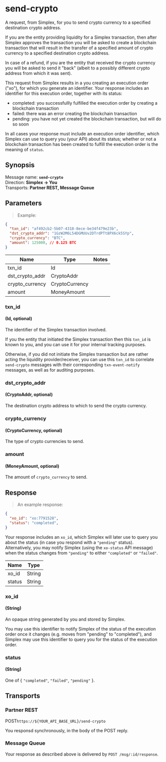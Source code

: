 # send-crypto #

A request, from Simplex, for you to send crypto currency to a specified destination crypto address.

If you are the entity providing liquidity for a Simplex transaction, then after Simplex approves the transaction you will be asked to create a blockchain transaction that will result in the transfer of a specified amount of crypto currency to a specified destination crypto address.

In case of a refund, if you are the entity that received the crypto currency you will be asked to send it "back" (albeit to a possibly different crypto address from which it was sent).

This request from Simplex results in a you creating an execution order ("xo"), for which you generate an identifier. Your response includes an identifier for this execution order, together with its status:
 * completed: you successfullly fulfilled the execution order by creating a blockchain transaction
 * failed: there was an error creating the blockchain transaction
 * pending: you have not yet created the blockchain transaction, but will do so soon

In all cases your response must include an execution order identifier, which Simplex can use to query you (your API) about its status; whether or not a blockchain transaction has been created to fulfill the execution order is the meaning of `status`.

## Synopsis ##

Message name: **`send-crypto`**  
Direction: **Simplex &rarr; You**  
Transports: **Partner REST, Message Queue**

## Parameters ##

> Example:

```json
{
  "txn_id": "af492cb2-5b07-4318-8ece-be34f479e23b",
  "dst_crypto_addr": "1GzW2M6L54DGMUUv2DTrdPTt8PX6ck5SYp",
  "crypto_currency": "BTC",
  "amount": 125000, // 0.125 BTC
}
```

Name            | Type           | Notes
--------------- | -------------- | -----
txn_id          | Id             |
dst_crypto_addr | CryptoAddr     |
crypto_currency | CryptoCurrency |
amount          | MoneyAmount    |

### txn_id ###
#### (Id, optional)

The identifier of the Simplex transaction involved.

If you the entity that initiated the Simplex transaction then this `txn_id` is known to you, and you can use it for your internal tracking purposes.

Otherwise, if you did not initiate the Simplex transaction but are rather acting the liquidity provider/receiver, you can use this `txn_id` to correlate `send-crypto` messages with their corresponding `txn-event-notify` messages, as well as for auditing purposes.

### dst_crypto_addr ###
#### (CryptoAddr, optional)

The destination crypto address to which to send the crypto currency.

### crypto_currency ###
#### (CryptoCurrency, optional)

The type of crypto currencies to send.

### amount ###
#### (MoneyAmount, optional)

The amount of `crypto_currency` to send.

## Response ##

> An example response:

```json
{
  "xo_id": "xo:7791528",
  "status": "completed",
}
```

Your response includes an `xo_id`, which Simplex will later use to query you about the status (in case you respond with a `"pending"` status). Alternatively, you may notify Simplex (using the `xo-status` API message) when the status changes from `"pending"` to either `"completed"` or `"failed"`.

Name   | Type
------ | ----
xo_id  | String
status | String

### xo_id ###
#### (String)

An opaque string generated by you and stored by Simplex.

You may use this identifier to notify Simplex of the status of the execution order once it changes (e.g. moves from "pending" to "completed"), and Simplex may use this identifier to query you for the status of the execution order.

### status ###
#### (String)

One of { `"completed"`, `"failed"`, `"pending"` }.

## Transports ##

### Partner REST ###

<span class="http-verb http-post">POST</span>`https://${YOUR_API_BASE_URL}/send-crypto`

You responsd synchronously, in the body of the POST reply.

### Message Queue ###

Your response as described above is delivered by `POST /msg/:id/response`.

[modeline]: # ( vim: set ts=2 sw=2 expandtab wrap linebreak: )
